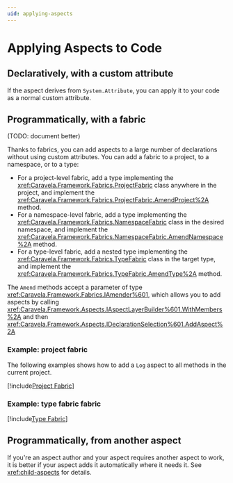 ```yaml
---
uid: applying-aspects
---
```


# Applying Aspects to Code

## Declaratively, with a custom attribute

If the aspect derives from `System.Attribute`, you can apply it to your code as a normal custom attribute.


## Programmatically, with a fabric

(TODO: document better)

Thanks to fabrics, you can add aspects to a large number of declarations without using custom attributes. You can add a fabric to a project, to a namespace, or to a type:

* For a project-level fabric, add a type implementing the <xref:Caravela.Framework.Fabrics.ProjectFabric> class anywhere in the project, and implement the <xref:Caravela.Framework.Fabrics.ProjectFabric.AmendProject%2A> method.
* For a namespace-level fabric, add a type implementing the <xref:Caravela.Framework.Fabrics.NamespaceFabric> class in the desired namespace, and implement the <xref:Caravela.Framework.Fabrics.NamespaceFabric.AmendNamespace%2A> method. 
* For a type-level fabric, add a nested type implementing the <xref:Caravela.Framework.Fabrics.TypeFabric> class in the target type, and implement the <xref:Caravela.Framework.Fabrics.TypeFabric.AmendType%2A> method.

The `Amend` methods accept a parameter of type <xref:Caravela.Framework.Fabrics.IAmender%601>, which allows you to add aspects by calling <xref:Caravela.Framework.Aspects.IAspectLayerBuilder%601.WithMembers%2A> and then <xref:Caravela.Framework.Aspects.IDeclarationSelection%601.AddAspect%2A>

### Example: project fabric

The following examples shows how to add a `Log` aspect to all methods in the current project.

[!include[Project Fabric](../../code/Caravela.Documentation.SampleCode.AspectFramework/ProjectFabric.cs)]

### Example: type fabric fabric

[!include[Type Fabric](../../code/Caravela.Documentation.SampleCode.AspectFramework/TypeFabric.cs)]

## Programmatically, from another aspect

If you're an aspect author and your aspect requires another aspect to work, it is better if your aspect adds it automatically where it needs it. See <xref:child-aspects> for details.
